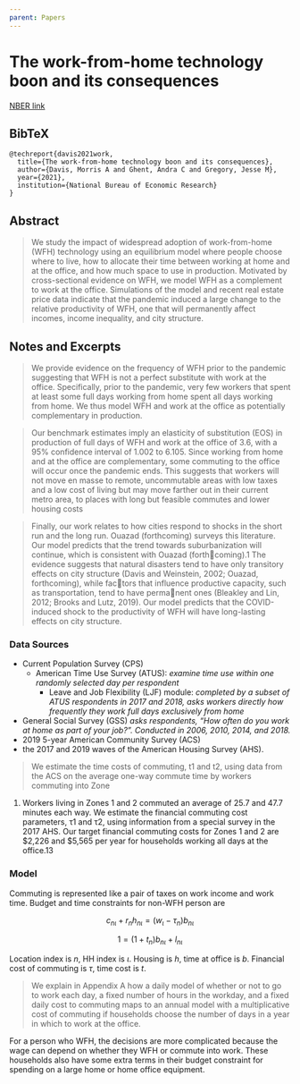 ```yaml
---
parent: Papers
---
```


# The work-from-home technology boon and its consequences

[NBER link](https://www.nber.org/papers/w28461)

## BibTeX
```
@techreport{davis2021work,
  title={The work-from-home technology boon and its consequences},
  author={Davis, Morris A and Ghent, Andra C and Gregory, Jesse M},
  year={2021},
  institution={National Bureau of Economic Research}
}
```

## Abstract

> We study the impact of widespread adoption of work-from-home (WFH) technology using an equilibrium model where people choose where to live, how to allocate their time between working at home and at the office, and how much space to use in production. Motivated by cross-sectional evidence on WFH, we model WFH as a complement to work at the office. Simulations of the model and recent real estate price data indicate that the pandemic induced a large change to the relative productivity of WFH, one that will permanently affect incomes, income inequality, and city structure.



## Notes and Excerpts

> We provide evidence on the frequency of WFH prior to the pandemic suggesting
that WFH is not a perfect substitute with work at the office. Specifically, prior to the
pandemic, very few workers that spent at least some full days working from home
spent all days working from home. We thus model WFH and work at the office as potentially complementary in production.


> Our benchmark estimates imply an elasticity of substitution (EOS) in production of
full days of WFH and work at the office of 3.6, with a 95% confidence interval of 1.002
to 6.105. Since working from home and at the office are complementary, some commuting to the office will occur once the pandemic ends. This suggests that workers
will not move en masse to remote, uncommutable areas with low taxes and a low cost
of living but may move farther out in their current metro area, to places with long but
feasible commutes and lower housing costs


> Finally, our work relates to how cities respond to shocks in the short run and the
long run. Ouazad (forthcoming) surveys this literature. Our model predicts that the
trend towards suburbanization will continue, which is consistent with Ouazad (forthcoming).1 The evidence suggests that natural disasters tend to have only transitory
effects on city structure (Davis and Weinstein, 2002; Ouazad, forthcoming), while factors that influence productive capacity, such as transportation, tend to have permanent ones (Bleakley and Lin, 2012; Brooks and Lutz, 2019). Our model predicts that
the COVID-induced shock to the productivity of WFH will have long-lasting effects
on city structure.


### Data Sources

- Current Population Survey (CPS)
    - American Time Use Survey (ATUS): *examine time use within one randomly selected
day per respondent*
        - Leave and Job Flexibility (LJF) module: *completed by a subset of ATUS
respondents in 2017 and 2018, asks workers directly how frequently they work full
days exclusively from home*
- General Social Survey (GSS) *asks respondents, “How often do you
work at home as part of your job?”. Conducted in 2006, 2010, 2014, and 2018.*
- 2019 5-year American Community Survey (ACS)
- the 2017 and 2019 waves of the American Housing
Survey (AHS).

> We estimate the time costs of commuting, t1 and t2, using data
from the ACS on the average one-way commute time by workers commuting into Zone
1. Workers living in Zones 1 and 2 commuted an average of 25.7 and 47.7 minutes
each way.
We estimate the financial commuting cost parameters, τ1 and τ2, using information
from a special survey in the 2017 AHS. Our target financial commuting costs for Zones
1 and 2 are $2,226 and $5,565 per year for households working all days at the office.13




### Model

Commuting is represented like a pair of taxes on work income and work time.
Budget and time constraints for non-WFH person are

$$c_{n\iota} + r_{n} h_{n\iota} = (w_{\iota} - \tau_{n}) b_{n\iota}$$

$$1 = (1+t_n) b_{n\iota} + l_{n\iota}$$

Location index is $n$, HH index is $\iota$.
Housing is $h$, time at office is $b$.
Financial cost of commuting is $\tau$, time cost is $t$.

> We explain in Appendix A how a daily model of whether or not to go to work
each day, a fixed number of hours in the workday, and a fixed daily cost to commuting maps to an annual model with a multiplicative cost of commuting if households
choose the number of days in a year in which to work at the office. 

For a person who WFH, the decisions are more complicated because the wage can depend on whether they WFH or commute into work. These households also have some extra terms in their budget constraint for spending on a large home or home office equipment.